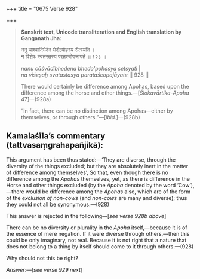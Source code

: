 +++
title = "0675 Verse 928"

+++
> **Sanskrit text, Unicode transliteration and English translation by Ganganath Jha:** 
>
> ननु चाश्वादिभेदेन भेदोऽपोहस्य सेत्स्यति ।  
> न विशेषः स्वतस्तस्य परतश्चोपजायते ॥ ९२८ ॥ 
>
> *nanu cāśvādibhedena bhedo'pohasya setsyati* \|  
> *na viśeṣaḥ svatastasya parataścopajāyate* \|\| 928 \|\| 
>
> There would certainly be difference among Apohas, based upon the difference among the horse and other things.—[*Ślokavārtika*-*Apoha* 47]—(928a) 
>
> “In fact, there can be no distinction among Apohas—either by themselves, or through others.”—[*ibid*.]—(928b)



## Kamalaśīla’s commentary (tattvasaṃgrahapañjikā):

This argument has been thus stated:—‘They are diverse, through the diversity of the things excluded; but they are absolutely inert in the matter of difference among themselves’, So that, even though there is no difference among the *Apohas* themselves, yet, as there is difference in the Horse and other things excluded (by the *Apoha* denoted by the word ‘Cow’),—there would be difference among the *Apohas* also, which are of the form of the *exclusion of non-cows* (and *non-cows* are many and diverse); thus they could not all be synonymous.—(928)

This answer is rejected in the following—[*see verse 928b above*]

There can be no diversity or plurality in the *Apoha* itself,—because it is of the essence of mere negation. If it were diverse through others,—then this could be only imaginary, not real. Because it is not right that a nature that does not belong to a thing by itself should come to it through others.—(928)

Why should not this be right?

*Answer*:—[*see verse 929 next*]


